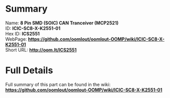 
Summary
=================
  
Name: __8 Pin SMD (SOIC) CAN Tranceiver (MCP2521)__    
ID: __ICIC-SC8-X-K2551-01__   
Hex ID: __ICS2551__   
WebPage: __https://github.com/oomlout/oomlout-OOMP/wiki/ICIC-SC8-X-K2551-01__   
Short URL: __http://oom.lt/ICS2551__   

Full Details
==========================
Full summary of this part can be found in the wiki:   
__https://github.com/oomlout/oomlout-OOMP/wiki/ICIC-SC8-X-K2551-01__    

